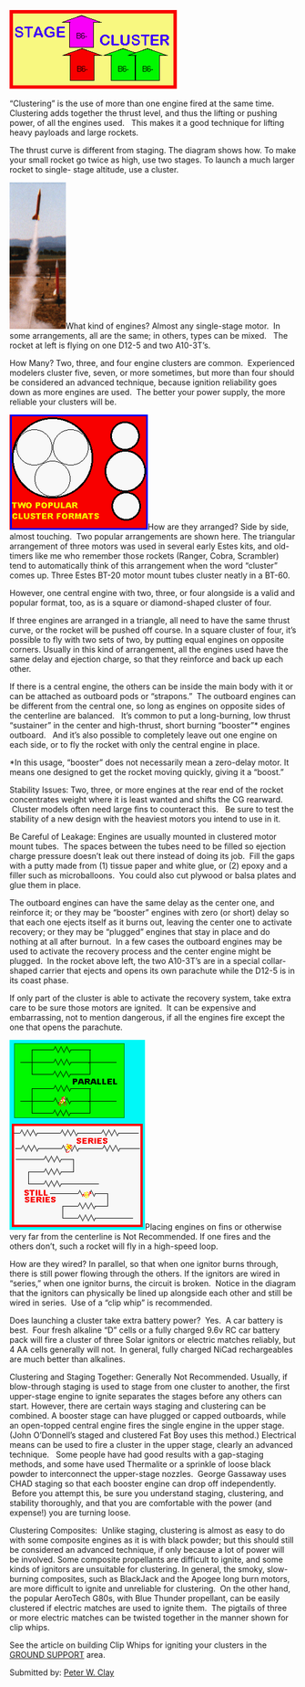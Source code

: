 ![](/images/cluster_st_cl.gif)

“Clustering” is the use of more than one engine fired at the same time. Clustering adds together the thrust level, and thus the lifting or pushing power, of all the engines used. &nbsp; This makes it a good technique for lifting heavy payloads and large rockets.

The thrust curve is different from staging. The diagram shows how. To make your small rocket go twice as high, use two stages. To launch a much larger rocket to single- stage altitude, use a cluster.

![](/images/cluster_bbbvcfly.gif)What kind of engines? Almost any single-stage motor. &nbsp;In some arrangements, all are the same; in others, types can be mixed. &nbsp; The rocket at left is flying on one D12-5 and two A10-3T’s.

How Many? Two, three, and four engine clusters are common. &nbsp;Experienced modelers cluster five, seven, or more sometimes, but more than four should be considered an advanced technique, because ignition reliability goes down as more engines are used. &nbsp;The better your power supply, the more reliable your clusters will be.

![](/images/cluster_clformat.gif)How are they arranged? Side by side, almost touching. &nbsp;Two popular arrangements are shown here. The triangular arrangement of three motors was used in several early Estes kits, and old-timers like me who remember those rockets (Ranger, Cobra, Scrambler) tend to automatically think of this arrangement when the word “cluster” comes up. Three Estes BT-20 motor mount tubes cluster neatly in a BT-60.

However, one central engine with two, three, or four alongside is a valid and popular format, too, as is a square or diamond-shaped cluster of four.

If three engines are arranged in a triangle, all need to have the same thrust curve, or the rocket will be pushed off course. In a square cluster of four, it’s possible to fly with two sets of two, by putting equal engines on opposite corners. Usually in this kind of arrangement, all the engines used have the same delay and ejection charge, so that they reinforce and back up each other.

If there is a central engine, the others can be inside the main body with it or can be attached as outboard pods or “strapons.” &nbsp;The outboard engines can be different from the central one, so long as engines on opposite sides of the centerline are balanced. &nbsp; It’s common to put a long-burning, low thrust “sustainer” in the center and high-thrust, short burning “booster”\* engines outboard. &nbsp;&nbsp;And it’s also possible to completely leave out one engine on each side, or to fly the rocket with only the central engine in place.

\*In this usage, “booster” does not necessarily mean a zero-delay motor. It means one designed to get the rocket moving quickly, giving it a “boost.”

Stability Issues: Two, three, or more engines at the rear end of the rocket concentrates weight where it is least wanted and shifts the CG rearward. &nbsp;Cluster models often need large fins to counteract this. &nbsp; Be sure to test the stability of a new design with the heaviest motors you intend to use in it.

Be Careful of Leakage: Engines are usually mounted in clustered motor mount tubes. &nbsp;The spaces between the tubes need to be filled so ejection charge pressure doesn’t leak out there instead of doing its job. &nbsp;Fill the gaps with a putty made from (1) tissue paper and white glue, or (2) epoxy and a filler such as microballoons. &nbsp;You could also cut plywood or balsa plates and glue them in place.

The outboard engines can have the same delay as the center one, and reinforce it; or they may be “booster” engines with zero (or short) delay so that each one ejects itself as it burns out, leaving the center one to activate recovery; or they may be “plugged” engines that stay in place and do nothing at all after burnout. &nbsp;In a few cases the outboard engines may be used to activate the recovery process and the center engine might be plugged. &nbsp;In the rocket above left, the two A10-3T’s are in a special collar-shaped carrier that ejects and opens its own parachute while the D12-5 is in its coast phase.

If only part of the cluster is able to activate the recovery system, take extra care to be sure those motors are ignited. &nbsp;It can be expensive and embarrassing, not to mention dangerous, if all the engines fire except the one that opens the parachute. &nbsp;

![](/images/cluster_clwiring.gif)Placing engines on fins or otherwise very far from the centerline is Not Recommended. If one fires and the others don’t, such a rocket will fly in a high-speed loop.

How are they wired? In parallel, so that when one ignitor burns through, there is still power flowing through the others. If the ignitors are wired in “series,” when one ignitor burns, the circuit is broken. &nbsp;Notice in the diagram that the ignitors can physically be lined up alongside each other and still be wired in series. &nbsp;Use of a “clip whip” is recommended.

Does launching a cluster take extra&nbsp;battery power? &nbsp;Yes. &nbsp;A car battery is best. &nbsp;Four fresh alkaline “D” cells or a fully charged 9.6v RC car battery pack will fire a cluster of three Solar ignitors or electric matches reliably, but 4 AA cells generally will not. &nbsp;In general, fully charged NiCad rechargeables are much better than alkalines.

Clustering and Staging Together: Generally Not Recommended. Usually, if blow-through staging is used to stage from one cluster to another, the first upper-stage engine to ignite separates the stages before any others can start. However, there are certain ways staging and clustering can be combined. A booster stage can have plugged or capped outboards, while an open-topped central engine fires the single engine in the upper stage. (John O’Donnell’s staged and clustered Fat Boy uses this method.)&nbsp;Electrical means can be used to fire a cluster in the upper stage, clearly an advanced technique. &nbsp;&nbsp;Some people have had good results with a gap-staging methods, and some have used Thermalite or a sprinkle of loose black powder to interconnect the upper-stage nozzles. &nbsp;George Gassaway uses CHAD staging so that each booster engine can drop off independently. &nbsp;Before you attempt this, be sure you understand staging, clustering, and stability thoroughly, and that you are comfortable with the power (and expense!) you are turning loose.

Clustering Composites: &nbsp;Unlike staging, clustering is almost as easy to do with some composite engines as it is with black powder; but this should still be considered an advanced technique, if only because a lot of power will be&nbsp;involved. Some composite propellants are difficult to ignite, and some kinds of ignitors are unsuitable for clustering. In general, the smoky, slow-burning composites, such as BlackJack and the Apogee long burn motors, are more difficult to ignite and unreliable for clustering. &nbsp;On the other hand, the popular AeroTech G80s, with&nbsp;Blue Thunder propellant, can be easily clustered if electric matches are used to ignite them. &nbsp;The pigtails of three or more electric matches can be twisted together in the manner shown for clip whips.

See the article on building Clip Whips for igniting your clusters in the [GROUND SUPPORT](index_support.html) area.

Submitted by: [Peter W. Clay](mailto:peterlynnc@aol.com)

